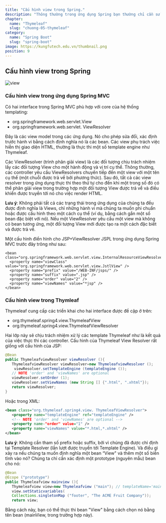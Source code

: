 ```yaml
---
title: "Cấu hình view trong Spring."
description: "Thông thường trong ứng dụng Spring bạn thường chỉ cần sử dụng duy nhất một công nghệ cho tầng View, nó có thể là Thymeleaf, JSP."
chapter:
  name: "Thymeleaf"
  slug: "chuong-05-thymeleaf"
category:
  name: "Spring Boot"
  slug: "spring-boot"
image: https://kungfutech.edu.vn/thumbnail.png
position: 9
---
```


## Cấu hình view trong Spring

![view](https://1.bp.blogspot.com/-H9ad-4FmlUg/XgK57mYwfbI/AAAAAAAAAVg/zpzHwyp7ds0VgJe8pxlg2Lu_uqPgkCKvgCLcBGAsYHQ/s320/spring-mvc-concepts-2.jpg)

### Cấu hình view trong ứng dụng Spring MVC

Có hai interface trong Spring MVC phù hợp với core của hệ thống templating:

- org.springframework.web.servlet.View
- org.springframework.web.servlet. ViewResolver

Đây là các view model trong các ứng dụng. Nó cho phép sửa đổi, xác định trước hành vi bằng cách định nghĩa nó là các bean. Các view phụ trách việc hiễn thị giao diện HTML, thường là thực thi một số template engine như Thymeleaf.

Các ViewResolver (trình phân giải view) là các đối tượng chịu trách nhiệm lấy các đối tượng View cho một hành động và vị trí cụ thể. Thông thường, các controller yêu cầu ViewResolvers chuyến tiếp đến một view với một tên cụ thể (một chuỗi được trả về bởi phương thức). Sau đó, tất cả các view resolver trong ứng dụng thực thi theo thứ tự cho đến khi một trong số đó có thể phân giải view trong trường
hợp một đối tượng View được trả vể và điều khiển được truyền tới nó cho việc render HTML.

**Lưu ý**: Không phải tất cả các trạng thái trong ứng dụng của chúng ta đều được định nghĩa là Views, chỉ những hành vi mà chúng ta muốn phi chuẩn hoặc được cấu hình theo một cách cụ thể (ví dụ, bằng cách gắn một số bean đặc biệt với nó). Nếu một ViewResolver yêu cầu một view mà không có bean tương ứng, một đối tượng View mới được tạo ra một cách đặc biết và được trả về.

Một cấu hình điển hình cho JSP+ViewResolver JSPL trong ứng dụng Spring MVC trước đây trông như sau:

```
<bean class="org.springframework.web.servlet.view.InternalResourceViewResolver">
  <property name="viewClass" value="org.springframework.web.servlet.view.JstlView" />
  <property name="prefix" value="/WEB-INF/jsps/" />
  <property name="suffix" value=".jsp" />
  <property name="order" value="2" />
  <property name="viewNames" value="*jsp" />
</bean>
```

### Cấu hình view trong Thymleaf

Thymeleaf cung cấp các triển khai cho hai interface được đề cập ở trên:

- org.thymeleaf.spring4.view.ThymeleafView
- org.thymeleaf.spring4.view.ThymeleafViewResolver

Hai lớp này sẽ chịu trách nhiệm xử lý các template Thymeleaf như là kết quả của việc thực thi các controller.
Cấu hình của Thymeleaf View Resolver rất giống với cấu hình của JSP:

```java
@Bean
public ThymeleafviewResolver viewResolver (){
   ThymeleafviewResolver viewResolver=new ThymeleafviewResolver ();
    viewResolver.setTemplateEngine (templateEngine ());
   // NOTE 'order' and 'viewNames' are optional
   viewResolver.setOrder (1);
   viewResolver.setViewNames (new String [] {".html", ".xhtml"});
   return viewResolver;
}
```

Hoặc trong XML:

```xml
<bean class="org.thymeleaf.spring4.view. ThymeleafViewResolver">
   <property name="templateEngine" ref="templateEngine" />
   <!-- NOTE 'order' and 'viewNames' are optional -->
   <property name-"order" value="1" />
   <property name="viewNames" value="*.html,*.xhtml" />
</bean>
```

**Lưu ý**: Không cần tham số prefix hoặc suffix, bởi vì chúng đã được chỉ định tại Template Resolver (lần lượt được truyền tới Template Engine).
Và điều gì xảy ra nếu chúng ta muốn định nghĩa một bean “View" và thêm một số biến tĩnh vào nó?
Chúng ta chỉ cần xác định một prototype (nguyên mẫu) bean cho nó:

```java
@Bean
@Ecope ("prototype")
public Thymeleafview mainview (){
   Thymeleafview view=new Thymeleafview ("main"); // templateName='main'
   view.setStaticvariables(
   Collections.singletonMap ("footer", "The ACME Fruit Company"));
   return view;
```

Bằng cách này, bạn có thể thực thi bean "View" bằng cách chọn nó bằng tên bean (mainView, trong trường hợp này).
